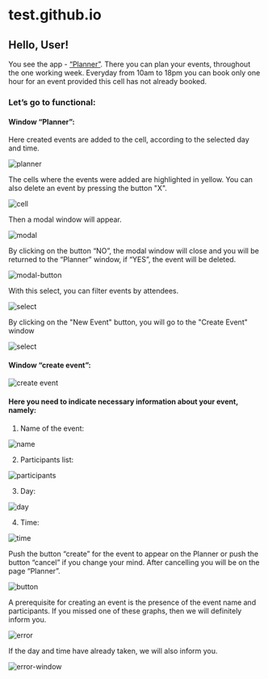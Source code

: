 # test.github.io

## Hello, User!
  
  You see the app - [“Planner”](https://ihor1998.github.io/test.github.io/). There you can plan your events, throughout the one working week. Everyday from 10am to 18pm you can book only one hour for an event provided this cell has not already booked. 

### Let’s go to functional: 

#### Window “Planner”: 

Here created events are added to the cell, according to the selected day and time.

![planner](./img/image_2021-02-13_16-57-08.png)

The cells where the events were added are highlighted in yellow. You can also delete an event by pressing the button "X".

![cell](./img/image_2021-02-13_17-00-18.png)

Then a modal window will appear.

![modal](./img/image_2021-02-13_17-00-59.png)

By clicking on the button “NO”, the modal window will close and you will be returned to the “Planner” window, if “YES”, the event will be deleted.

![modal-button](./img/image_2021-02-13_18-40-04.png)

With this select, you can filter events by attendees.

![select](./img/image_2021-02-13_16-57-42.png)

By clicking on the "New Event" button, you will go to the "Create Event" window

![select](./img/image_2021-02-13_16-58-16.png)

#### Window “create event”:

![create event](./img/image_2021-02-13_16-27-16.png)

#### Here you need to indicate necessary information about your event, namely:

1) Name of the event:

![name](./img/image_2021-02-13_16-19-56.png)

 2) Participants list:

![participants](./img/image_2021-02-13_16-20-02.png)

 3) Day:

![day](./img/image_2021-02-13_16-20-08.png)

4) Time:

![time](./img/image_2021-02-13_16-20-22.png)

Push the button “create” for the event to appear on the Planner or push the button “cancel” if you change your mind. 
After cancelling you will be on the page “Planner”.

![button](./img/image_2021-02-13_16-50-20.png)

A prerequisite for creating an event is the presence of the event name and participants. 
If you missed one of these graphs, then we will definitely inform you.

![error](./img/image_2021-02-13_16-20-44.png)

If the day and time have already taken, we will also inform you.

![error-window](./img/image_2021-02-13_17-50-48.png)
